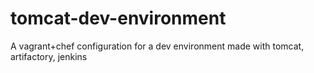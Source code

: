 # tomcat-dev-environment
A vagrant+chef configuration for a dev environment made with tomcat, artifactory, jenkins
